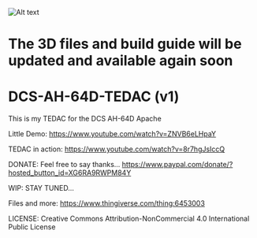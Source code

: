 ![Alt text](AH-64D-TEDAC.png)

# The 3D files and build guide will be updated and available again soon

# DCS-AH-64D-TEDAC (v1)
This is my TEDAC for the DCS AH-64D Apache

Little Demo: https://www.youtube.com/watch?v=ZNVB6eLHpaY

TEDAC in action: https://www.youtube.com/watch?v=8r7hgJsIccQ


DONATE: Feel free to say thanks... https://www.paypal.com/donate/?hosted_button_id=XG6RA9RWPM84Y

WIP: STAY TUNED...

Files and more: https://www.thingiverse.com/thing:6453003

LICENSE: Creative Commons Attribution-NonCommercial 4.0 International Public License
